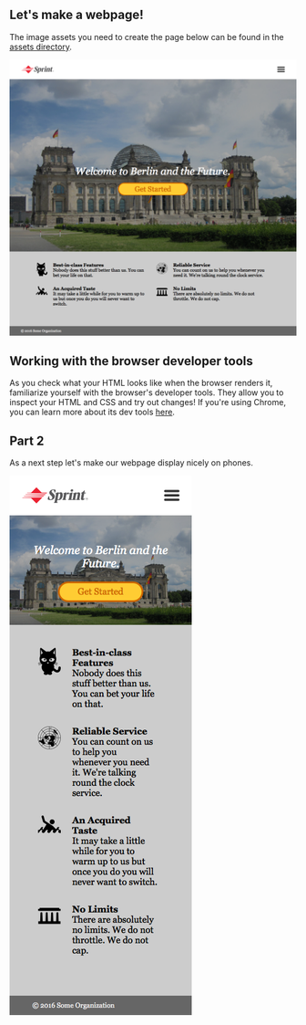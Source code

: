 ## Let's make a webpage!

The image assets you need to create the page below can be found in the <a href="assets">assets directory</a>.

<img src="big.png" alt="webpage">

## Working with the browser developer tools

As you check what your HTML looks like when the browser renders it, familiarize yourself with the browser's developer tools. They allow you to inspect your HTML and CSS and try out changes! If you're using Chrome, you can learn more about its dev tools [here](https://developers.google.com/web/tools/chrome-devtools/inspect-styles/?utm_source=dcc&utm_medium=redirect&utm_campaign=2016q3).

## Part 2

As a next step let's make our webpage display nicely on phones.

<img src="mini.png" alt="webpage">
